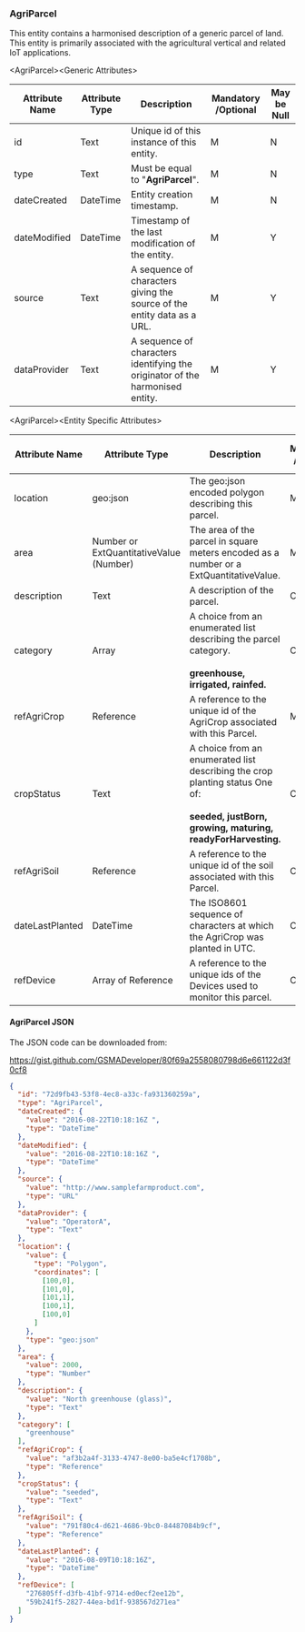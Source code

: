 ### AgriParcel

This entity contains a harmonised description of a generic parcel of land. This entity is primarily associated with the agricultural vertical and related IoT applications.

&lt;AgriParcel&gt;&lt;Generic Attributes&gt;

| Attribute Name | Attribute Type | Description                                                                   | Mandatory /Optional | May be Null |
|----------------|----------------|-------------------------------------------------------------------------------|--------------------|-------------|
| id             | Text           | Unique id of this instance of this entity.                                    | M                  | N           |
| type           | Text           | Must be equal to "**AgriParcel**".                                            | M                  | N           |
| dateCreated    | DateTime       | Entity creation timestamp.                                                    | M                  | N           |
| dateModified   | DateTime       | Timestamp of the last modification of the entity.                             | M                  | Y           |
| source         | Text           | A sequence of characters giving the source of the entity data as a URL.       | M                  | Y           |
| dataProvider   | Text           | A sequence of characters identifying the originator of the harmonised entity. | M                  | Y           |

&lt;AgriParcel&gt;&lt;Entity Specific Attributes&gt;

| Attribute Name  | Attribute Type                          | Description                                                                                          | Mandatory /Optional | May be Null |
|-----------------|-----------------------------------------|------------------------------------------------------------------------------------------------------|--------------------|-------------|
| location        | geo:json                                | The geo:json encoded polygon describing this parcel.                                                 | M                  | N           |
| area            | Number or ExtQuantitativeValue (Number) | The area of the parcel in square meters encoded as a number or a ExtQuantitativeValue.               | M                  | N           |
| description     | Text                                    | A description of the parcel.                                                                      | O                  | Y           |
| category        | Array                                   | A choice from an enumerated list describing the parcel category. <br/><br/>              **greenhouse, irrigated, rainfed.**                                             | O                  | Y           |
| refAgriCrop     | Reference                               | A reference to the unique id of the AgriCrop associated with this Parcel.                            | M                  | N           |
| cropStatus      | Text                                    | A choice from an enumerated list describing the crop planting status One of:<br/><br/>           **seeded, justBorn, growing, maturing, readyForHarvesting.**                                          | O                  | Y           |
| refAgriSoil     | Reference                               | A reference to the unique id of the soil associated with this Parcel.                                | O                  | Y           |
| dateLastPlanted | DateTime                                | The ISO8601 sequence of characters at which the AgriCrop was planted in UTC.                         | O                  | Y           |
| refDevice       | Array of Reference                      | A reference to the unique ids of the Devices used to monitor this parcel.                            | O                  | Y           |

#### AgriParcel JSON

The JSON code can be downloaded from:

<https://gist.github.com/GSMADeveloper/80f69a2558080798d6e661122d3f0cf8>
```json
{
  "id": "72d9fb43-53f8-4ec8-a33c-fa931360259a",
  "type": "AgriParcel",
  "dateCreated": {
    "value": "2016-08-22T10:18:16Z ",
    "type": "DateTime"
  },
  "dateModified": {
    "value": "2016-08-22T10:18:16Z ",
    "type": "DateTime"
  },
  "source": {
    "value": "http://www.samplefarmproduct.com",
    "type": "URL"
  },
  "dataProvider": {
    "value": "OperatorA",
    "type": "Text"
  },
  "location": {
    "value": {
      "type": "Polygon",
      "coordinates": [
        [100,0],
        [101,0],
        [101,1],
        [100,1],
        [100,0]
      ]
    },
    "type": "geo:json"
  },
  "area": {
    "value": 2000,
    "type": "Number"
  },
  "description": {
    "value": "North greenhouse (glass)",
    "type": "Text"
  },
  "category": [
    "greenhouse"
  ],
  "refAgriCrop": {
    "value": "af3b2a4f-3133-4747-8e00-ba5e4cf1708b",
    "type": "Reference"
  },
  "cropStatus": {
    "value": "seeded",
    "type": "Text"
  },
  "refAgriSoil": {
    "value": "791f80c4-d621-4686-9bc0-84487084b9cf",
    "type": "Reference"
  },
  "dateLastPlanted": {
    "value": "2016-08-09T10:18:16Z",
    "type": "DateTime"
  },
  "refDevice": [
    "276805ff-d3fb-41bf-9714-ed0ecf2ee12b",
    "59b241f5-2827-44ea-bd1f-938567d271ea"
  ]
}
```
